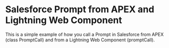 # Salesforce Prompt from APEX and Lightning Web Component

This is a simple example of how you call a Prompt in Salesforce from APEX (class PromptCall) and from a Lightning Web Component (promptCall).


